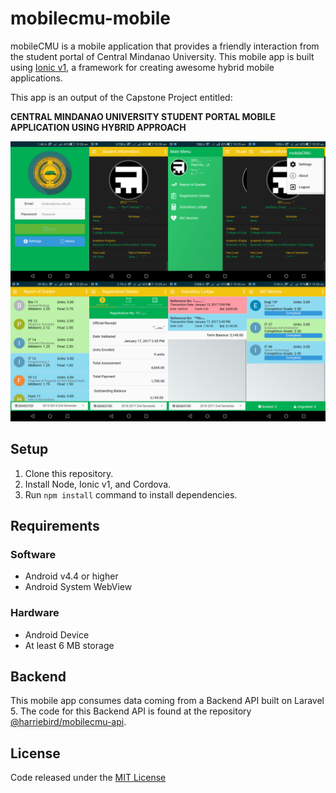 # mobilecmu-mobile
mobileCMU is a mobile application that provides a friendly interaction from the
student portal of Central Mindanao University. This mobile app is built using
[Ionic v1](https://ionicframework.com/docs/v1/), a framework for creating
awesome hybrid mobile applications.

This app is an output of the Capstone Project entitled:

**CENTRAL MINDANAO UNIVERSITY STUDENT PORTAL MOBILE APPLICATION USING HYBRID APPROACH**

![mobileCMU Screenshots](img/screenshots.png)

## Setup
1. Clone this repository.
2. Install Node, Ionic v1, and Cordova.
3. Run `npm install` command to install dependencies.


## Requirements
### Software
* Android v4.4 or higher
* Android System WebView

### Hardware 
* Android Device
* At least 6 MB storage

## Backend
This mobile app consumes data coming from a Backend API built on Laravel 5.
The code for this Backend API is found at the repository
[@harriebird/mobilecmu-api](https://github.com/harriebird/mobilecmu-api).

## License
Code released under the [MIT License](LICENSE)
